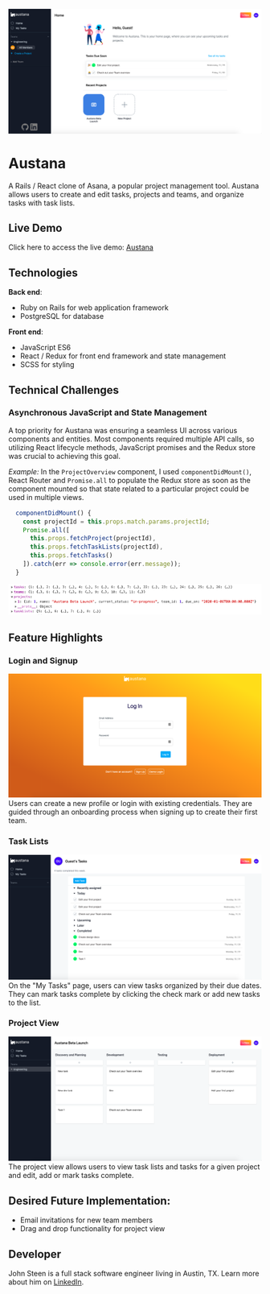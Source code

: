 
![Home Page](/app/assets/images/austana-welcome.png)

# Austana

A Rails / React clone of Asana, a popular project management tool. Austana allows
users to create and edit tasks, projects and teams, and organize tasks with task
lists.

## Live Demo

Click here to access the live demo: [Austana](https://roastia.herokuapp.com)

## Technologies

**Back end**: 
* Ruby on Rails for web application framework
* PostgreSQL for database

**Front end**:
* JavaScript ES6
* React / Redux for front end framework and state management
* SCSS for styling  

## Technical Challenges  

### Asynchronous JavaScript and State Management  

A top priority for Austana was ensuring a seamless UI across various components
and entities. Most components required multiple API calls, so utilizing React
lifecycle methods, JavaScript promises and the Redux store was crucial to
achieving this goal.

*Example:* In the `ProjectOverview` component, I used `componentDidMount()`, React
Router and `Promise.all` to populate the Redux store as soon as the component mounted
so that state related to a particular project could be used in multiple views.

``` javascript
  componentDidMount() {
    const projectId = this.props.match.params.projectId;
    Promise.all([
      this.props.fetchProject(projectId),
      this.props.fetchTaskLists(projectId),
      this.props.fetchTasks()
    ]).catch(err => console.error(err.message));
  }
```  


![Redux Store](/app/assets/images/redux-store.png)


## Feature Highlights

### Login and Signup
![Login and Signup](/app/assets/images/login.png)
Users can create a new profile or login with existing credentials. They are guided
through an onboarding process when signing up to create their first team.

### Task Lists
![Task Lists](/app/assets/images/task-list.png)
On the "My Tasks" page, users can view tasks organized by their due dates. They can
mark tasks complete by clicking the check mark or add new tasks to the list.

### Project View
![Project View](/app/assets/images/project-view.png)
The project view allows users to view task lists and tasks for a given project and
edit, add or mark tasks complete.

## Desired Future Implementation:
* Email invitations for new team members
* Drag and drop functionality for project view

## Developer

John Steen is a full stack software engineer living in Austin, TX. Learn more
about him on [LinkedIn](https://www.linkedin.com/in/johnmsteen/).